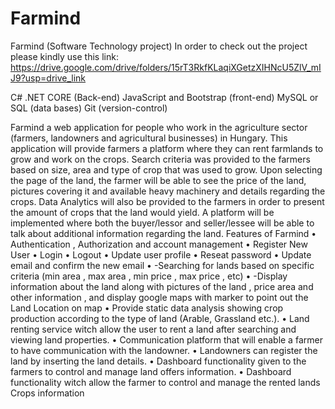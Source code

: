 # Farmind
Farmind (Software Technology project)
In order to check out the project please kindly use this link: https://drive.google.com/drive/folders/15rT3RkfKLaqiXGetzXIHNcU5ZlV_mIJ9?usp=drive_link

C# .NET CORE (Back-end)
JavaScript and Bootstrap (front-end)
MySQL or SQL (data bases)
Git (version-control)

Farmind a web application for people who work in the agriculture sector (farmers, landowners and agricultural businesses) in Hungary. This application will provide farmers a platform where they can rent farmlands to grow and work on the crops. Search criteria was provided to the farmers based on size, area and type of crop that was used to grow. 
	 Upon selecting the page of the land, the farmer will be able to see the price of the land, pictures covering it and available heavy machinery and details regarding the crops. Data Analytics will also be provided to the farmers in order to present the amount of crops that the land would yield. A platform will be implemented where both the buyer/lessor and seller/lessee will be able to talk about additional information regarding the land.
Features of Farmind
•	Authentication , Authorization and account management 
•	Register New User
•	Login 
•	Logout
•	Update user profile
•	Reseat password
•	Update email and confirm the new email
•	-Searching for lands based on specific criteria (min area , max area  , min price , max price , etc)
•	-Display information about the land along with pictures of the land ,  price area and other information , and display google maps with marker to point out the Land Location on map 
•	Provide static data analysis showing crop production according to the type of land (Arable, Grassland etc.).
•	Land renting service witch allow the user to rent a land after searching and viewing land properties.
•	Communication platform that will enable a farmer to have communication with the landowner.
•	Landowners can register the land by inserting the land details.
•	Dashboard functionality given to the farmers to control and manage land offers information.
•	Dashboard functionality witch allow the farmer to control and manage the rented lands Crops information

